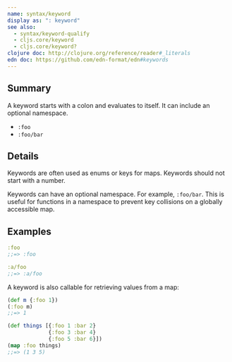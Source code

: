 ```yaml
---
name: syntax/keyword
display as: ": keyword"
see also:
  - syntax/keyword-qualify
  - cljs.core/keyword
  - cljs.core/keyword?
clojure doc: http://clojure.org/reference/reader#_literals
edn doc: https://github.com/edn-format/edn#keywords
---
```


## Summary

A keyword starts with a colon and evaluates to itself. It can include an optional
namespace.

- `:foo`
- `:foo/bar`

## Details

Keywords are often used as enums or keys for maps.  Keywords should not start with a number.

Keywords can have an optional namespace. For example, `:foo/bar`. This is useful
for functions in a namespace to prevent key collisions on a globally accessible
map.

## Examples

```clj
:foo
;;=> :foo

:a/foo
;;=> :a/foo
```

A keyword is also callable for retrieving values from a map:

```clj
(def m {:foo 1})
(:foo m)
;;=> 1

(def things [{:foo 1 :bar 2}
             {:foo 3 :bar 4}
             {:foo 5 :bar 6}])
(map :foo things)
;;=> (1 3 5)
```
